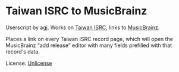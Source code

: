 
# Taiwan ISRC to MusicBrainz

Userscript by agj. Works on [Taiwan ISRC](http://isrc.ncl.edu.tw/), links to [MusicBrainz](https://musicbrainz.org/).

Places a link on every Taiwan ISRC record page, which will open the MusicBrainz “add release” editor with many fields prefilled with that record's data.

License: [Unlicense](https://unlicense.org/)
